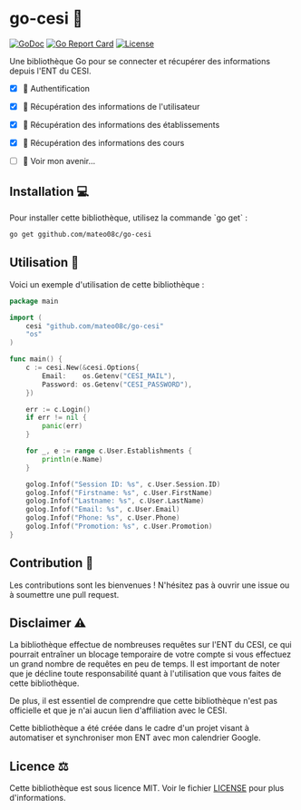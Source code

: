 # go-cesi 📘

[![GoDoc](https://godoc.org/github.com/mateo08c/go-cesi?status.svg)](https://godoc.org/github.com/github.com/mateo08c/go-cesi)
[![Go Report Card](https://goreportcard.com/badge/github.com/mateo08c/go-cesi)](https://goreportcard.com/report/github.com/mateo08c/go-cesi)
[![License](https://img.shields.io/github.com/mateo08c/go-cesi)]()

Une bibliothèque Go pour se connecter et récupérer des informations depuis l'ENT du CESI.

- [X] 🔑 Authentification
- [X] 👤 Récupération des informations de l'utilisateur
- [X] 🏫 Récupération des informations des établissements
- [X] 📓 Récupération des informations des cours
- [ ] 🔮 Voir mon avenir...




## Installation 💻

Pour installer cette bibliothèque, utilisez la commande \`go get\` :

```bash
go get ggithub.com/mateo08c/go-cesi
```

## Utilisation 🚀

Voici un exemple d'utilisation de cette bibliothèque :

```go
package main

import (
	cesi "github.com/mateo08c/go-cesi"
	"os"
)

func main() {
	c := cesi.New(&cesi.Options{
		Email:    os.Getenv("CESI_MAIL"),
		Password: os.Getenv("CESI_PASSWORD"),
	})

	err := c.Login()
	if err != nil {
		panic(err)
	}

	for _, e := range c.User.Establishments {
		println(e.Name)
	}

	golog.Infof("Session ID: %s", c.User.Session.ID)
	golog.Infof("Firstname: %s", c.User.FirstName)
	golog.Infof("Lastname: %s", c.User.LastName)
	golog.Infof("Email: %s", c.User.Email)
	golog.Infof("Phone: %s", c.User.Phone)
	golog.Infof("Promotion: %s", c.User.Promotion)
}

```

## Contribution 🤝

Les contributions sont les bienvenues ! N'hésitez pas à ouvrir une issue ou à soumettre une pull request.

## Disclaimer ⚠️
La bibliothèque effectue de nombreuses requêtes sur l'ENT du CESI, ce qui pourrait entraîner un blocage temporaire de votre compte si vous effectuez un grand nombre de requêtes en peu de temps. Il est important de noter que je décline toute responsabilité quant à l'utilisation que vous faites de cette bibliothèque.

De plus, il est essentiel de comprendre que cette bibliothèque n'est pas officielle et que je n'ai aucun lien d'affiliation avec le CESI.

Cette bibliothèque a été créée dans le cadre d'un projet visant à automatiser et synchroniser mon ENT avec mon calendrier Google. 

## Licence ⚖️

Cette bibliothèque est sous licence MIT. Voir le fichier [LICENSE](LICENSE) pour plus d'informations.
